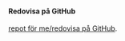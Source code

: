 #### Redovisa på GitHub

[repot för me/redovisa på GitHub](https://github.com/anton97johansson/ramverk1).
